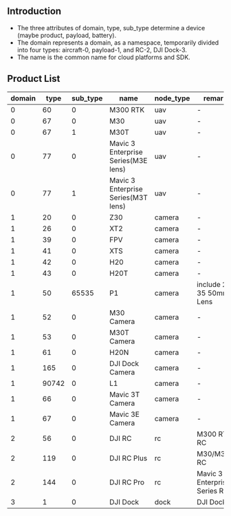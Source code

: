 ## Introduction

- The three attributes of domain, type, sub_type determine a device (maybe product, payload, battery).
- The domain represents a domain, as a namespace, temporarily divided into four types: aircraft-0, payload-1, and RC-2, DJI Dock-3.
- The name is the common name for cloud platforms and SDK.

## Product List

| domain | type  | sub_type | name            | node_type | remark                  |
| ------ | ----- | -------- | --------------- | --------- | ----------------------- |
| 0      | 60    | 0        | M300 RTK        | uav       |     -                    |
| 0      | 67    | 0        | M30             | uav       |      -                   |
| 0      | 67    | 1        | M30T            | uav       |       -                  |
| 0      | 77    | 0        | Mavic 3 Enterprise Series(M3E lens)| uav  |  -                 |
| 0      | 77    | 1        | Mavic 3 Enterprise Series(M3T lens)| uav  |   -                 |
| 1      | 20    | 0        | Z30             | camera    |          -               |
| 1      | 26    | 0        | XT2             | camera    |           -              |
| 1      | 39    | 0        | FPV             | camera    |            -             |
| 1      | 41    | 0        | XTS             | camera    |             -            |
| 1      | 42    | 0        | H20             | camera    |              -           |
| 1      | 43    | 0        | H20T            | camera    |               -          |
| 1      | 50    | 65535    | P1              | camera    | include 24 35 50mm Lens |
| 1      | 52    | 0        | M30 Camera      | camera    |                -         |
| 1      | 53    | 0        | M30T Camera     | camera    |                 -        |
| 1      | 61    | 0        | H20N            | camera    |                  -       |
| 1      | 165   | 0        | DJI Dock Camera | camera    |                   -      |
| 1      | 90742 | 0        | L1              | camera    |                    -     |
| 1      | 66    | 0        | Mavic 3T Camera      | camera    |                  -  |
| 1      | 67    | 0        | Mavic 3E Camera      | camera    |                   - |
| 2      | 56    | 0        | DJI RC          | rc        | M300 RTK RC             |
| 2      | 119   | 0        | DJI RC Plus     | rc        | M30/M30T RC             |
| 2      | 144   | 0        | DJI RC Pro      | rc        | Mavic 3 Enterprise Series RC  |
| 3      | 1     | 0        | DJI Dock        | dock      | DJI Dock                |
